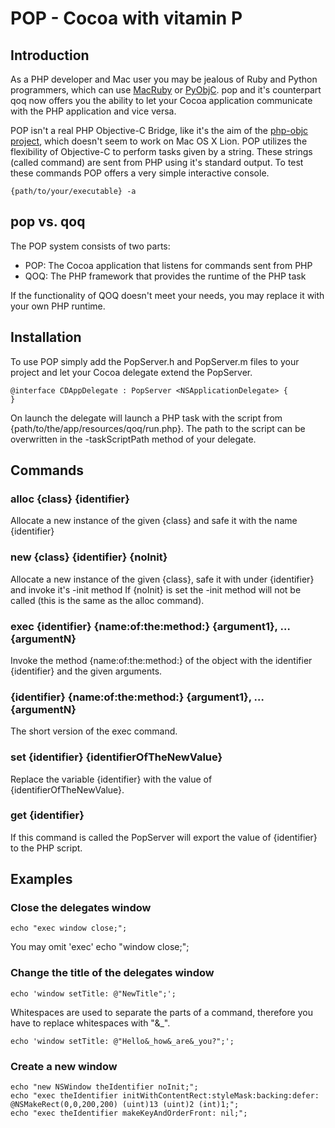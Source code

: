 POP - Cocoa with vitamin P
==========================

Introduction
------------

As a PHP developer and Mac user you may be jealous of Ruby and Python programmers, which can use [MacRuby](http://macruby.org/) or [PyObjC](http://pyobjc.sourceforge.net/). pop and it's counterpart qoq now offers you the ability to let your Cocoa application communicate with the PHP application and vice versa.

POP isn't a real PHP Objective-C Bridge, like it's the aim of the [php-objc project](http://wezfurlong.org/blog/2007/nov/php-objective-c-bridge/), which doesn't seem to work on Mac OS X Lion. POP utilizes the flexibility of Objective-C to perform tasks given by a string. These strings (called command) are sent from PHP using it's standard output. To test these commands POP offers a very simple interactive console.

    {path/to/your/executable} -a

pop vs. qoq
-----------

The POP system consists of two parts:
- POP: The Cocoa application that listens for commands sent from PHP
- QOQ: The PHP framework that provides the runtime of the PHP task

If the functionality of QOQ doesn't meet your needs, you may replace it with your own PHP runtime.

Installation
------------

To use POP simply add the PopServer.h and PopServer.m files to your project and let your Cocoa delegate extend the PopServer.

    @interface CDAppDelegate : PopServer <NSApplicationDelegate> {
    }

On launch the delegate will launch a PHP task with the script from {path/to/the/app/resources/qoq/run.php}. The path to the script can be overwritten in the -taskScriptPath method of your delegate.

Commands
--------

### alloc {class} {identifier}
Allocate a new instance of the given {class} and safe it with the name {identifier}

### new {class} {identifier} {noInit}
Allocate a new instance of the given {class}, safe it with under {identifier} and invoke it's -init method
If {noInit} is set the -init method will not be called (this is the same as the alloc command).

### exec {identifier} {name:of:the:method:} {argument1}, … {argumentN}
Invoke the method {name:of:the:method:} of the object with the identifier {identifier} and the given arguments.

### {identifier} {name:of:the:method:} {argument1}, … {argumentN}
The short version of the exec command.

### set {identifier} {identifierOfTheNewValue}
Replace the variable {identifier} with the value of {identifierOfTheNewValue}.

### get {identifier}
If this command is called the PopServer will export the value of {identifier} to the PHP script.

Examples
--------

### Close the delegates window
    echo "exec window close;";
You may omit 'exec'
    echo "window close;";

### Change the title of the delegates window
    echo 'window setTitle: @"NewTitle";';

Whitespaces are used to separate the parts of a command, therefore you have to replace whitespaces with "&_".
    
    echo 'window setTitle: @"Hello&_how&_are&_you?";';

### Create a new window
    echo "new NSWindow theIdentifier noInit;";
    echo "exec theIdentifier initWithContentRect:styleMask:backing:defer: @NSMakeRect(0,0,200,200) (uint)13 (uint)2 (int)1;";
    echo "exec theIdentifier makeKeyAndOrderFront: nil;";

